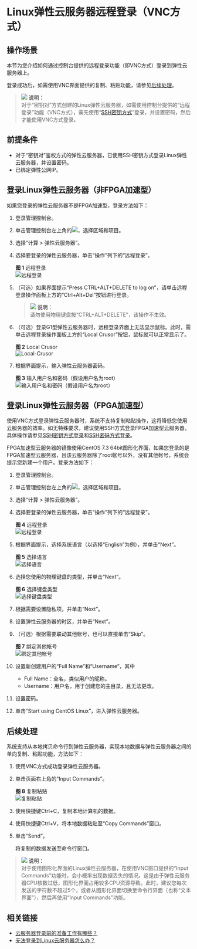 # Linux弹性云服务器远程登录（VNC方式）<a name="ZH-CN_TOPIC_0093263548"></a>

## 操作场景<a name="section1396372719610"></a>

本节为您介绍如何通过控制台提供的远程登录功能（即VNC方式）登录到弹性云服务器上。

登录成功后，如需使用VNC界面提供的复制、粘贴功能，请参见[后续处理](#section13971028132616)。

>![](public_sys-resources/icon-note.gif) **说明：**   
>对于“密钥对”方式创建的Linux弹性云服务器，如需使用控制台提供的“远程登录”功能（VNC方式），需先使用“[SSH密钥方式](SSH密钥方式登录.md)”登录，并设置密码，然后才能使用VNC方式登录。  

## 前提条件<a name="section1540710554463"></a>

-   对于“密钥对”鉴权方式的弹性云服务器，已使用SSH密钥方式登录Linux弹性云服务器，并设置密码。
-   已绑定弹性公网IP。

## 登录Linux弹性云服务器（非FPGA加速型）<a name="zh-cn_topic_0027290684_section34668256111127"></a>

如果您登录的弹性云服务器不是FPGA加速型，登录方法如下：

1.  登录管理控制台。
2.  单击管理控制台左上角的![](figures/icon-region.png)，选择区域和项目。
3.  选择“计算 \> 弹性云服务器”。
4.  选择要登录的弹性云服务器，单击“操作”列下的“远程登录”。

    **图 1**  远程登录<a name="fig02125113112"></a>  
    ![](figures/远程登录.png "远程登录")

5.  （可选）如果界面提示“Press CTRL+ALT+DELETE to log on”，请单击远程登录操作面板上方的“Ctrl+Alt+Del”按钮进行登录。

    >![](public_sys-resources/icon-note.gif) **说明：**   
    >请勿使用物理键盘按“CTRL+ALT+DELETE”，该操作不生效。  

6.  （可选）登录G1型弹性云服务器时，远程登录界面上无法显示鼠标。此时，需单击远程登录操作面板上方的“Local Crusor”按钮，鼠标就可以正常显示了。

    **图 2**  Local Crusor<a name="zh-cn_topic_0027268511_fig11301616132218"></a>  
    ![](figures/Local-Crusor.png "Local-Crusor")

7.  根据界面提示，输入弹性云服务器密码。

    **图 3**  输入用户名和密码（假设用户名为root）<a name="zh-cn_topic_0027290684_fig22996848191913"></a>  
    ![](figures/输入用户名和密码（假设用户名为root）.png "输入用户名和密码（假设用户名为root）")


## 登录Linux弹性云服务器（FPGA加速型）<a name="zh-cn_topic_0027290684_section32104990193557"></a>

使用VNC方式登录弹性云服务器时，系统不支持复制粘贴操作，这将降低您使用云服务器的效率。如无特殊要求，建议使用SSH方式登录FPGA加速型云服务器，具体操作请参见[SSH密钥方式登录](SSH密钥方式登录.md)和[SSH密码方式登录](SSH密码方式登录.md)。

FPGA加速型云服务器的镜像使用CentOS 7.3 64bit图形化界面，如果您登录的是FPGA加速型云服务器，且该云服务器除了root帐号以外，没有其他帐号，系统会提示您新建一个用户。登录方法如下：

1.  登录管理控制台。
2.  单击管理控制台左上角的![](figures/icon-region.png)，选择区域和项目。
3.  选择“计算 \> 弹性云服务器”。
4.  选择要登录的弹性云服务器，单击“操作”列下的“远程登录”。

    **图 4**  远程登录<a name="zh-cn_topic_0093263548_fig02125113112"></a>  
    ![](figures/远程登录.png "远程登录")

5.  根据界面提示，选择系统语言（以选择“English”为例），并单击“Next”。

    **图 5**  选择语言<a name="zh-cn_topic_0027290684_fig22642246193557"></a>  
    ![](figures/选择语言.png "选择语言")

6.  选择您使用的物理键盘的类型，并单击“Next”。

    **图 6**  选择键盘类型<a name="zh-cn_topic_0027290684_fig43862652193557"></a>  
    ![](figures/选择键盘类型.png "选择键盘类型")

7.  根据需要设置隐私项，并单击“Next”。
8.  设置弹性云服务器的时区，并单击“Next”。
9.  （可选）根据需要联动其他帐号，也可以直接单击“Skip”。

    **图 7**  绑定其他帐号<a name="zh-cn_topic_0027290684_fig13630694193557"></a>  
    ![](figures/绑定其他帐号.png "绑定其他帐号")

10. 设置新创建用户的“Full Name”和“Username”，其中
    -   Full Name：全名，类似用户的昵称。
    -   Username：用户名，用于创建您的主目录，且无法更改。

11. 设置密码。
12. 单击“Start using CentOS Linux”，进入弹性云服务器。

## 后续处理<a name="section13971028132616"></a>

系统支持从本地拷贝命令行到弹性云服务器，实现本地数据与弹性云服务器之间的单向复制、粘贴功能，方法如下：

1.  使用VNC方式成功登录弹性云服务器。
2.  单击页面右上角的“Input Commands”。

    **图 8**  复制粘贴<a name="fig5407450142719"></a>  
    ![](figures/复制粘贴.png "复制粘贴")

3.  使用快捷键Ctrl+C，复制本地计算机的数据。
4.  使用快捷键Ctrl+V，将本地数据粘贴至“Copy Commands”窗口。
5.  单击“Send”。

    将复制的数据发送至命令行窗口。


>![](public_sys-resources/icon-note.gif) **说明：**   
>对于使用图形化界面的Linux弹性云服务器，在使用VNC窗口提供的“Input Commands”功能时，会小概率出现数据丢失的情况。这是由于弹性云服务器CPU核数过低，图形化界面占用较多CPU资源导致。此时，建议您每次发送的字符数不超过5个，或者从图形化界面切换至命令行界面（也称“文本界面”），然后再使用“Input Commands”功能。  

## 相关链接<a name="section2826432183510"></a>

-   [云服务器登录前的准备工作有哪些？](https://support.huaweicloud.com/ecs_faq/zh-cn_topic_0163540201.html)
-   [无法登录到Linux云服务器怎么办？](https://support.huaweicloud.com/ecs_faq/zh-cn_topic_0105127983.html)

